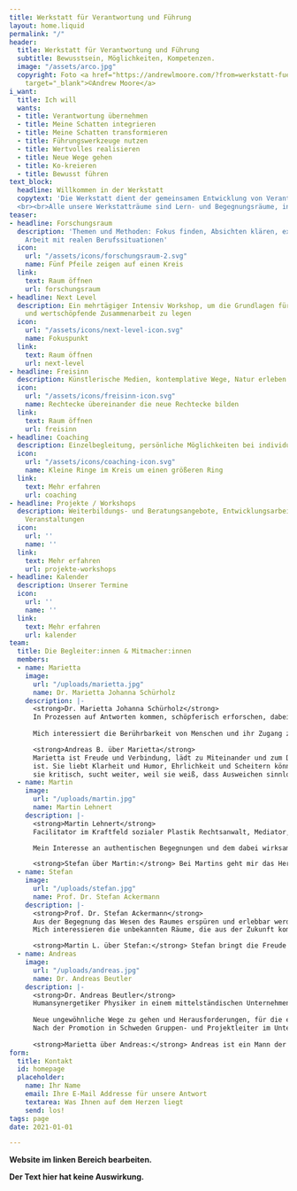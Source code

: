 ```yaml
---
title: Werkstatt für Verantwortung und Führung
layout: home.liquid
permalink: "/"
header:
  title: Werkstatt für Verantwortung und Führung
  subtitle: Bewusstsein, Möglichkeiten, Kompetenzen.
  image: "/assets/arco.jpg"
  copyright: Foto <a href="https://andrewlmoore.com/?from=werkstatt-fuer-verantwortung-und-fuehrung.de"
    target="_blank">©Andrew Moore</a>
i_want:
  title: Ich will
  wants:
  - title: Verantwortung übernehmen
  - title: Meine Schatten integrieren
  - title: Meine Schatten transformieren
  - title: Führungswerkzeuge nutzen
  - title: Wertvolles realisieren
  - title: Neue Wege gehen
  - title: Ko-kreieren
  - title: Bewusst führen
text_block:
  headline: Willkommen in der Werkstatt
  copytext: 'Die Werkstatt dient der gemeinsamen Entwicklung von Verantwortung und Führung auf der individuellen wie der beruflichen Ebene. Das wollen wir miteinander praktisch erforschen und lernen: Wie will ich Verantwortung übernehmen und tragen? Wie praktiziere ich Führung  (d. h. Selbst-, Team- und Organisationsführung)? 
  <br><br>Alle unsere Werkstatträume sind Lern- und Begegnungsräume, in denen aus dem konkreten »Material« einer Situation schöpferisch neue Möglichkeiten entwickelt werden. So erproben wir von Anfang an Lernen im Team, erleben uns im Spiegel anderer, erkunden kokreative Prozesse und gewinnen spielerisch Einsichten durch konkrete Beispiele.'
teaser:
- headline: Forschungsraum
  description: 'Themen und Methoden: Fokus finden, Absichten klären, experimentelle
    Arbeit mit realen Berufssituationen'
  icon:
    url: "/assets/icons/forschungsraum-2.svg"
    name: Fünf Pfeile zeigen auf einen Kreis
  link:
    text: Raum öffnen
    url: forschungsraum
- headline: Next Level
  description: Ein mehrtägiger Intensiv Workshop, um die Grundlagen für eine verantwortliche
    und wertschöpfende Zusammenarbeit zu legen
  icon:
    url: "/assets/icons/next-level-icon.svg"
    name: Fokuspunkt
  link:
    text: Raum öffnen
    url: next-level
- headline: Freisinn
  description: Künstlerische Medien, kontemplative Wege, Natur erleben
  icon:
    url: "/assets/icons/freisinn-icon.svg"
    name: Rechtecke übereinander die neue Rechtecke bilden
  link:
    text: Raum öffnen
    url: freisinn
- headline: Coaching
  description: Einzelbegleitung, persönliche Möglichkeiten bei individuellen Herausforderungen
  icon:
    url: "/assets/icons/coaching-icon.svg"
    name: Kleine Ringe im Kreis um einen größeren Ring
  link:
    text: Mehr erfahren
    url: coaching
- headline: Projekte / Workshops
  description: Weiterbildungs- und Beratungsangebote, Entwicklungsarbeit vor Ort,
    Veranstaltungen
  icon:
    url: ''
    name: ''
  link:
    text: Mehr erfahren
    url: projekte-workshops
- headline: Kalender
  description: Unserer Termine
  icon:
    url: ''
    name: ''
  link:
    text: Mehr erfahren
    url: kalender
team:
  title: Die Begleiter:innen & Mitmacher:innen
  members:
  - name: Marietta
    image:
      url: "/uploads/marietta.jpg"
      name: Dr. Marietta Johanna Schürholz
    description: |-
      <strong>Dr. Marietta Johanna Schürholz</strong>
      In Prozessen auf Antworten kommen, schöpferisch erforschen, dabei erleben wie Verbundenheit trägt, Heilung und Transformation passieren. Bewusst und künstlerisch leben, Verantwortung nehmen, lieben - darum geht es mir.
      
      Mich interessiert die Berührbarkeit von Menschen und ihr Zugang zu einer transzendenten Dimension: Studium der Kunstgeschichte, Promotion bei Michael Bockemühl, langjährige kuratorische Praxis, Pilgerreisen in Asien, journalistisches Schreiben als Erkenntnisprozess, Kunstprojekte, die Essen als Kommunion erfahrbar machen, Forschung und filmische Veröffentlichung zu rituellen Räumen Heute überwiegend: Journalistin, Trainerin und Coach für persönliche und kollektive Entwicklung.

      <strong>Andreas B. über Marietta</strong>
      Marietta ist Freude und Verbindung, lädt zu Miteinander und zum Dasein mit allem ein, was
      ist. Sie liebt Klarheit und Humor, Ehrlichkeit und Scheitern können. Dabei hinterfragt
      sie kritisch, sucht weiter, weil sie weiß, dass Ausweichen sinnlos ist.
  - name: Martin
    image:
      url: "/uploads/martin.jpg"
      name: Martin Lehnert
    description: |-
      <strong>Martin Lehnert</strong>
      Facilitator im Kraftfeld sozialer Plastik Rechtsanwalt, Mediator, Entwicklungsbegleiter, Dialog-Facilitator, Geschäftsführer und Vorstand in NPOs 

      Mein Interesse an authentischen Begegnungen und dem dabei wirksamen Kraftfeld in der Beziehung führte mich in Führungs- und Beratungsaufgaben. Räume zu öffnen und eine Vertrauensatmosphäre zu halten, ist mir wichtig, damit Zukunfts-Perspektiven gemeinsam freigelegt, Wege aufgespürt und sie handhabbar ausgestaltet werden. Ich habe Freude daran, Spielräume auszuloten für inspirierende praktische Schritte und diese in wirtschaftlich und rechtlich fundierte Pfade zu lenken. Erfahrungen und Erkenntnisse sammelte ich in großen Kornzernen ebenso wie in kleinen Initiativen, in Fortbildungen und als Seminarleiter. Zu meinen Kompetenzen gehören Facilitator im Dialog nach David Bohm, Theorie U Praxis, Konflikt- und Projektmanagementtechniken, Qualitäts- und Organisationsentwicklung sowie spirituelle Wege, Karmaarbeit und kultur-ko-kreative Gestaltung der Sozialen Plastik im Bewusstsein für die Rhythmen des agilen Miteinanders. 

      <strong>Stefan über Martin:</strong> Bei Martins geht mir das Herz auf. Mit wertschätzendem Interesse, Humor und Selbstreflektion schafft er Vertrauen. Er hat große vielfältige Erfahrung in der Begleitung von Organisationen. Sein Sinn für soziale Prozesse und seine methodische Sicherheit bahnen produktive ko-kreative Wege.
  - name: Stefan
    image:
      url: "/uploads/stefan.jpg"
      name: Prof. Dr. Stefan Ackermann
    description: |-
      <strong>Prof. Dr. Stefan Ackermann</strong>
      Aus der Begegnung das Wesen des Raumes erspüren und erlebbar werden lassen; die Spielwelten der Systeme erforschen und gestalten, damit sie Verantwortung generieren und komplexitätsangemessen Menschen einladen, inspirieren und ermutigen, das System selbst mit zu transformieren.
      Mich interessieren die unbekannten Räume, die aus der Zukunft kommen und die Initiationsmarker, die uns unser Leben geschenkt haben. Seit meiner Promotion über organisches Denken interessieren mich offene, lebendige und künstlerische Prozesse. Die Frage der Anerkennung und der Zugehörigkeit in Freiheit insbesondere im Prüf(ungs)Wesen bewegen mich in Projekten der Qualitätssicherung und Entwicklung, Organisationsgestaltung, Zertifizierung, bewusstem Fühlen und (Selbst-)Führung.

      <strong>Martin L. über Stefan:</strong> Stefan bringt die Freude des Entdeckers und Philosophen in die Werkstatt. Komplexe  Situationen geht er lösungsorientiert an, bringt Wärme und helle Prinzipien in den Raum, die Mut machen neue Wege zu gehen.
  - name: Andreas
    image:
      url: "/uploads/andreas.jpg"
      name: Dr. Andreas Beutler
    description: |-
      <strong>Dr. Andreas Beutler</strong>
      Humansynergetiker Physiker in einem mittelständischen Unternehmen Trainer für Gefühlsarbeit und Possibility-Management 
      
      Neue ungewöhnliche Wege zu gehen und Herausforderungen, für die es keine Standardlösungen gibt, ziehen mich besonders an. Dem Kontakt mit anderen und auch mit mir selbst gilt meiner besonderen Aufmerksamkeit. Ich fühle mich beschenkt, wenn Menschen sich wirklich begegnen.
      Nach der Promotion in Schweden Gruppen- und Projektleiter im Unternehmenskontext. Weltweites Netzwerken und Betreuung von Projekten in verschiedenen kulturellen Hintergründen. Changemanagement, Leitung von Workshops und Mitarbeiterentwicklung. In den letzten Jahren kamen hinzu die Betreuung von Gruppenseminaren wie Possibility-Management-Teams, Gefühlsseminare und Wutworkshops, Einzel- und Paarcoaching.
      
      <strong>Marietta über Andreas:</strong> Andreas ist ein Mann der stillen Tiefe. Seine sanfte Behutsamkeit gepaart mit klarer Unbestechlichkeit machen ihn zu einem kostbaren Wegbegleiter zu Selbstverantwortung und Selbstwahrnehmung. Seiner Genauigkeit gewürzt mit einer Prise feinem Humor ist es zu verdanken, dass sich „Schattenabsichten“ in Schätze verwandeln können.
form:
  title: Kontakt
  id: homepage
  placeholder:
    name: Ihr Name
    email: Ihre E-Mail Addresse für unsere Antwort
    textarea: Was Ihnen auf dem Herzen liegt
    send: los!
tags: page
date: 2021-01-01

---
```

<strong>Website im linken Bereich bearbeiten.<strong>

Der Text hier hat keine Auswirkung.
